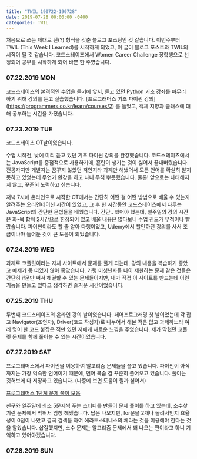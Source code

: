 ```yaml
---
title: "TWIL 190722-190728"
date: 2019-07-28 00:00:00 -0400
categories: TWIL
---
```


처음으로 쓰는 제대로 된(?) 형식을 갖춘 블로그 포스팅인 것 같습니다.
이번주부터 TWIL (This Week I Learned)를 시작하게 되었고, 이 글이 블로그 포스트와 TWIL의 시작이 될 것 같습니다.
코드스테이츠에서 Women Career Challenge 장학생으로 선정되어 공부를 시작하게 되어 바쁜 한 주였습니다.


### 07.22.2019 MON
코드스테이츠의 본격적인 수업을 듣기에 앞서, 듣고 있던 Python 기초 강좌를 마무리 하기 위해 강의를 듣고 실습했습니다.
[프로그래머스 기초 파이썬 강의] (https://programmers.co.kr/learn/courses/2) 를 들었고, 객체 지향과 클래스에 대해 공부하는 시간을 가졌습니다.


### 07.23.2019 TUE
코드스테이츠 OT날이었습니다.


수업 시작전, 낮에 미리 듣고 있던 기초 파이썬 강의를 완강했습니다. 코드스테이츠에서는 JavaScript를 중점적으로 사용하기에,
혼란이 생기는 것이 싫어서 끝내버렸습니다. 전공자지만 개발자는 꿈꾸지 않았던 저인지라 과제만 해냈어서 모든 언어를 확실히 알지 못하고 있었는데
무언가 완강을 하고 나니 무척 뿌듯했습니다. 물론! 앞으로는 나태해지지 않고, 꾸준히 노력하고 싶습니다.


저녁 7시에 온라인으로 시작한 OT에서는 간단히 어떤 걸 어떤 방법으로 배울 수 있는지 알려주는 오리엔테이션 시간이 있었고,
그 후 한 시간동안 코드스테이츠에서 다루는 JavaScript의 간단한 문법들을 배웠습니다.
간단.. 했어야 했는데, 일주일의 강의 시간은 화-목 합쳐 2시간으로 한정되어 있고 배울 내용은 많다보니 수업 진도가 무척이나 빨랐습니다.
파이썬이라도 할 줄 알아 다행이었고, Udemy에서 할인하던 강의를 사서 조금이나마 들어둔 것이 큰 도움이 되었습니다.


### 07.24.2019 WED
과제로 코플릿이라는 자체 사이트에서 문제를 풀게 되는데, 강의 내용을 복습하기 좋았고 예제가 동 떠있지 않아 좋았습니다.
가령 미성년자들 나이 제한하는 문제 같은 것들은 간단히 if문만 써서 해결할 수 있는 문제들이지만, 
내가 직접 이 사이트를 만드는데 이런 기능을 만들고 있다고 생각하면 즐거운 시간이었습니다.


### 07.25.2019 THU
두번째 코드스테이츠의 온라인 강의 날이었습니다.
페어프로그래밍 첫 날이었는데 각 잡고 Navigator(조언자), Driver(코드 작성자)로 나누어서 해본 적은 없고
과제하느라 여러 명이 한 코드 붙잡은 적만 있던 저에게 새로운 느낌을 주었습니다.
제가 막혔던 코플릿 문제를 함께 풀어볼 수 있는 시간이었습니다.


### 07.27.2019 SAT
프로그래머스에서 파이썬을 이용하여 알고리즘 문제들을 풀고 있습니다.
파이썬이 아직까지는 가장 익숙한 언어이기 때문에, 언어 복습 겸 꾸준히 풀어오고 있습니다.
풀이는 깃허브에 다 저장하고 있습니다. (나중에 보면 도움이 될까 싶어서)


[프로그래머스 1단계 문제 풀이 모음](https://github.com/SeunghyoKu/Algorithms/tree/master/Programmers/Level1)


친구와 일주일에 최소 5문제씩 푸는 스터디를 만들어 문제 풀이를 하고 있는데, 소수찾기란 문제에서 막혀서 엄청 헤맸습니다.
답은 나오지만, for문을 2개나 돌려서인지 효율성이 0점이 나왔고 결국 검색을 하여 에라토스테네스의 체라는 것을 이용해야 한다는 것을 알았습니다.
삽질했지만, 소수 문제는 알고리즘 문제에서 꽤 나오는 편이라고 하니 기억하고 있어야겠습니다.


### 07.28.2019 SUN
